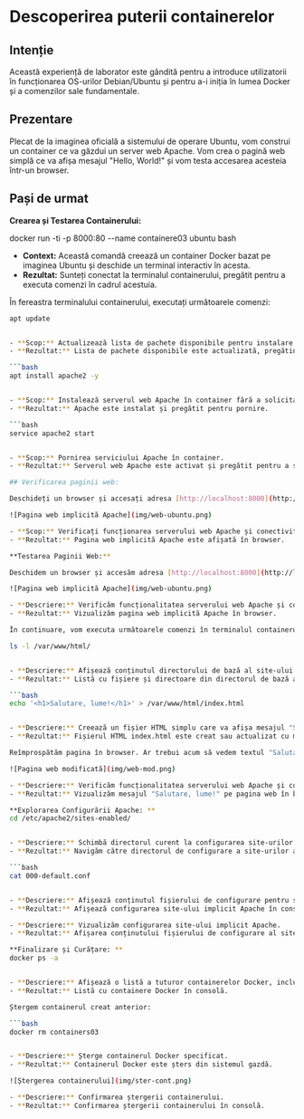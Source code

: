 # Descoperirea puterii containerelor

## Intenție

Această experiență de laborator este gândită pentru a introduce utilizatorii în funcționarea OS-urilor Debian/Ubuntu și pentru a-i iniția în lumea Docker și a comenzilor sale fundamentale.

## Prezentare

Plecat de la imaginea oficială a sistemului de operare Ubuntu, vom construi un container ce va găzdui un server web Apache. Vom crea o pagină web simplă ce va afișa mesajul "Hello, World!" și vom testa accesarea acesteia într-un browser.

## Pași de urmat

**Crearea și Testarea Containerului:** 

docker run -ti -p 8000:80 --name containere03 ubuntu bash


- **Context:** Această comandă creează un container Docker bazat pe imaginea Ubuntu și deschide un terminal interactiv în acesta.
- **Rezultat:** Sunteți conectat la terminalul containerului, pregătit pentru a executa comenzi în cadrul acestuia.

În fereastra terminalului containerului, executați următoarele comenzi:

```bash
apt update


- **Scop:** Actualizează lista de pachete disponibile pentru instalare în interiorul containerului.
- **Rezultat:** Lista de pachete disponibile este actualizată, pregătind sistemul pentru instalarea Apache.

```bash
apt install apache2 -y


- **Scop:** Instalează serverul web Apache în container fără a solicita confirmare manuală (-y pentru a confirma automat).
- **Rezultat:** Apache este instalat și pregătit pentru pornire.

```bash
service apache2 start


- **Scop:** Pornirea serviciului Apache în container.
- **Rezultat:** Serverul web Apache este activat și pregătit pentru a servi conținut.

## Verificarea paginii web:

Deschideți un browser și accesați adresa [http://localhost:8000](http://localhost:8000). Ar trebui să vedeți pagina web implicită Apache.

![Pagina web implicită Apache](img/web-ubuntu.png)

- **Scop:** Verificați funcționarea serverului web Apache și conectivitatea la container.
- **Rezultat:** Pagina web implicită Apache este afișată în browser.

**Testarea Paginii Web:**

Deschidem un browser și accesăm adresa [http://localhost:8000](http://localhost:8000). Ar trebui să vedem pagina web implicită Apache.

![Pagina web implicită Apache](img/web-ubuntu.png)

- **Descriere:** Verificăm funcționalitatea serverului web Apache și conectivitatea la container.
- **Rezultat:** Vizualizăm pagina web implicită Apache în browser.

În continuare, vom executa următoarele comenzi în terminalul containerului:

ls -l /var/www/html/


- **Descriere:** Afișează conținutul directorului de bază al site-ului web Apache.
- **Rezultat:** Listă cu fișiere și directoare din directorul de bază al site-ului web Apache.

```bash
echo '<h1>Salutare, lume!</h1>' > /var/www/html/index.html


- **Descriere:** Creează un fișier HTML simplu care va afișa mesajul "Salutare, lume!" în directorul de bază al site-ului web Apache.
- **Rezultat:** Fișierul HTML index.html este creat sau actualizat cu mesajul specificat.

Reîmprospătăm pagina în browser. Ar trebui acum să vedem textul "Salutare, lume!" afișat pe pagină.

![Pagina web modificată](img/web-mod.png)

- **Descriere:** Verificăm funcționalitatea serverului web Apache și conținutul specificat în fișierul index.html.
- **Rezultat:** Vizualizăm mesajul "Salutare, lume!" pe pagina web în browser.

**Explorarea Configurării Apache: **
cd /etc/apache2/sites-enabled/


- **Descriere:** Schimbă directorul curent la configurarea site-urilor active pentru Apache.
- **Rezultat:** Navigăm către directorul de configurare a site-urilor active Apache.

```bash
cat 000-default.conf


- **Descriere:** Afișează conținutul fișierului de configurare pentru site-ul implicit Apache.
- **Rezultat:** Afișează configurarea site-ului implicit Apache în consolă.

- **Descriere:** Vizualizăm configurarea site-ului implicit Apache.
- **Rezultat:** Afișarea conținutului fișierului de configurare al site-ului implicit Apache în consolă.

**Finalizare și Curățare: **
docker ps -a


- **Descriere:** Afișează o listă a tuturor containerelor Docker, inclusiv cele oprite.
- **Rezultat:** Listă cu containere Docker în consolă.

Ștergem containerul creat anterior:

```bash
docker rm containers03


- **Descriere:** Șterge containerul Docker specificat.
- **Rezultat:** Containerul Docker este șters din sistemul gazdă.

![Ștergerea containerului](img/ster-cont.png)

- **Descriere:** Confirmarea ștergerii containerului.
- **Rezultat:** Confirmarea ștergerii containerului în consolă.
